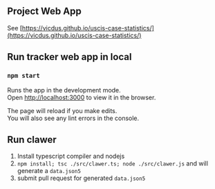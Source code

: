 ## Project Web App

See [https://vicdus.github.io/uscis-case-statistics/](https://vicdus.github.io/uscis-case-statistics/)

## Run tracker web app in local

### `npm start`

Runs the app in the development mode.<br />
Open [http://localhost:3000](http://localhost:3000) to view it in the browser.

The page will reload if you make edits.<br />
You will also see any lint errors in the console.

## Run clawer

1. Install typescript compiler and nodejs
2. `npm install; tsc ./src/clawer.ts; node ./src/clawer.js` and will generate a `data.json5`
3. submit pull request for generated `data.json5`
